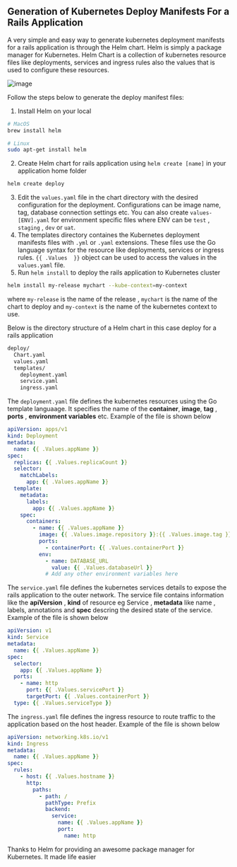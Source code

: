 ## Generation of Kubernetes Deploy Manifests For a Rails Application

A very simple and easy way to generate kubernetes deployment manifests for a rails application is through the Helm chart. Helm is simply a package manager for Kubernetes. Helm Chart is a collection of kubernetes resource files like deployments, services and ingress rules also the values that is used to configure these resources.

![image](https://user-images.githubusercontent.com/7569031/229564025-15d0e5d4-2d15-406e-ba81-4867a917751f.png)

Follow the steps below to generate the deploy manifest files:
1. Install Helm on your local 

```bash
# MacOS
brew install helm
```

```bash
# Linux
sudo apt-get install helm
```

2. Create Helm chart for rails application using `helm create [name]` in your application home folder

```bash
helm create deploy
```

3. Edit the `values.yaml` file in the chart directory with the desired configuration for the deployment. Configurations can be image name, tag, database connection settings etc. You can also create `values-[ENV].yaml` for environment specific files where ENV can be `test` , `staging` , `dev` or `uat`. 
4. The templates directory containes the Kubernetes deployment manifests files with `.yml` or `.yaml` extensions. These files use the Go language syntax for the resource like deployments, services or ingress rules. `{{ .Values  }}` object can be used to access the values in the `values.yaml` file.
5. Run `helm install` to deploy the rails application to Kubernetes cluster

```bash
helm install my-release mychart --kube-context=my-context
```

where `my-release` is the name of the release , `mychart` is the name of the chart to deploy and `my-context` is the name of the kubernetes context to use.


Below is the directory structure of a Helm chart in this case deploy for a rails application

```bash
deploy/
  Chart.yaml
  values.yaml
  templates/
    deployment.yaml
    service.yaml
    ingress.yaml
```

The `deployment.yaml` file defines the kubernetes resources using the Go template languaage. It specifies the name of the **container**, **image**, **tag** , **ports** , **environment variables** etc. Example of the file is shown below

```yaml
apiVersion: apps/v1
kind: Deployment
metadata:
  name: {{ .Values.appName }}
spec:
  replicas: {{ .Values.replicaCount }}
  selector:
    matchLabels:
      app: {{ .Values.appName }}
  template:
    metadata:
      labels:
        app: {{ .Values.appName }}
    spec:
      containers:
        - name: {{ .Values.appName }}
          image: {{ .Values.image.repository }}:{{ .Values.image.tag }}
          ports:
            - containerPort: {{ .Values.containerPort }}
          env:
            - name: DATABASE_URL
              value: {{ .Values.databaseUrl }}
            # Add any other environment variables here
```

The `service.yaml` file defines the kubernetes services details to expose the rails application to the outer network. The service file contains information like the **apiVersion** , **kind** of resource eg Service , **metadata** like name , labels, annotations and **spec** descring the desired state of the service. Example of the file is shown below
```yaml
apiVersion: v1
kind: Service
metadata:
  name: {{ .Values.appName }}
spec:
  selector:
    app: {{ .Values.appName }}
  ports:
    - name: http
      port: {{ .Values.servicePort }}
      targetPort: {{ .Values.containerPort }}
  type: {{ .Values.serviceType }}

```

The `ingress.yaml` file defines the ingress resource to route traffic to the application based on the host header. Example of the file is shown below
```yaml
apiVersion: networking.k8s.io/v1
kind: Ingress
metadata:
  name: {{ .Values.appName }}
spec:
  rules:
    - host: {{ .Values.hostname }}
      http:
        paths:
          - path: /
            pathType: Prefix
            backend:
              service:
                name: {{ .Values.appName }}
                port:
                  name: http
```

Thanks to Helm for providing an awesome package manager for Kubernetes. It made life easier
